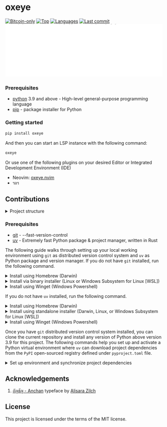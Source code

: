 # oxeye

[![Bitcoin-only](https://img.shields.io/badge/bitcoin-only-FF9900?logo=bitcoin)](https://twentyone.world)
[![Top](https://img.shields.io/github/languages/top/krutt/oxeye)](https://github.com/krutt/oxeye)
[![Languages](https://img.shields.io/github/languages/count/krutt/oxeye)](https://github.com/krutt/oxeye)
[![Last commit](https://img.shields.io/github/last-commit/krutt/oxeye/master)](https://github.com/krutt/oxeye)
![Oxeye Banner](static/oxeye-banner.svg)

### Prerequisites

* [python](https://www.python.org) 3.9 and above - High-level general-purpose programming language
* [pip](https://pypi.org/project/pip) - package installer for Python

### Getting started

```sh
pip install oxeye
```

And then you can start an LSP instance with the following command:

```sh
oxeye
```

Or use one of the following plugins on your desired Editor or Integrated Development Environment (IDE)

* Neovim: [oxeye.nvim](https://github.com/krutt/oxeye.nvim)
* ฯลฯ

## Contributions

<details>
  <summary> Project structure </summary>

    oxeye/
    │
    ├── src/
    │   └── lib.rs               # Library definitions
    │
    ├── static/
    │   ├── docs/                # Collection of markdown LSP definitions
    │   │   ├── comprehensive/   # Collection of catchall markdown reference
    │   │   ├── jet_functions/   # Collection of markdown jet function definitions
    │   │   ├── keywords/        # Collection of markdown keyword definitions
    │   │   ├── misc/            # Collection of miscellaneous definitions
    │   │   └── types/           # Collection of type definitions
    │   │
    │   ├── oxeye.svg            # Vector asset used as crest
    │   ├── oxeye-banner.svg     # Vector asset for banner on display in README
    │   └── oxeye-social.svg     # Vector asset used as Open Graph preview
    │
    ├── Cargo.toml               # Rust library dependencies and packaging
    ├── LICENSE                  # Details of MIT License
    ├── README.md                # Descriptions and roadmap
    ├── oxeye.pyi                # Stub file for python method declarations
    └── pyproject.toml           # Python library build system and metadata

  > :see_no_evil:
  > Notable exemptions: `example.simplicity`, `formatting rules`, `gitignore` and `lockfiles`
</details>

### Prerequisites

* [git](https://git-scm.com/) - --fast-version-control
* [uv](https://docs.astral.sh/uv) - Extremely fast Python package & project manager, written in Rust

The following guide walks through setting up your local working environment using `git`
as distributed version control system and `uv` as Python package and version manager.
If you do not have `git` installed, run the following command.

<details>
  <summary> Install using Homebrew (Darwin) </summary>
  
  ```bash
  brew install git
  ```
</details>

<details>
  <summary> Install via binary installer (Linux or Windows Subsystem for Linux [WSL]) </summary>
  
  * Debian-based package management
  ```bash
  sudo apt install git-all
  ```

  * Fedora-based package management
  ```bash
  sudo dnf install git-all
  ```
</details>

<details>
  <summary> Install using Winget (Windows Powershell) </summary>
  
  ```bash
  winget install --id Git.Git -e --source winget
  ```
</details>

If you do not have `uv` installed, run the following command.

<details>
  <summary> Install using Homebrew (Darwin) </summary>

  ```bash
  brew install uv
  ```
</details>

<details>
  <summary>
    Install using standalone installer (Darwin, Linux, or Windows Subsystem for Linux [WSL])
  </summary>

  ```bash
  curl -LsSf https://astral.sh/uv/install.sh | sh
  ```
</details>

<details>
  <summary> Install using Winget (Windows Powershell) </summary>

  ```bash
  winget install --id=astral-sh.uv -e
  ```
</details>

Once you have `git` distributed version control system installed, you can
clone the current repository and  install any version of Python above version
3.9 for this project. The following commands help you set up and activate a
Python virtual environment where `uv` can download project dependencies from the `PyPI`
open-sourced registry defined under `pyproject.toml` file.

<details>
  <summary> Set up environment and synchronize project dependencies </summary>

  ```bash
  git clone git@github.com:krutt/oxeye.git
  cd oxeye
  uv venv --python 3.9.6
  source .venv/bin/activate
  uv sync --dev --seed
  ```
</details>

## Acknowledgements

1. [อัญชัญ - Anchan](https://www.f0nt.com/release/anchan/) typeface by [Alisara Zilch](https://www.f0nt.com/author/zilch/)

## License

This project is licensed under the terms of the MIT license.
